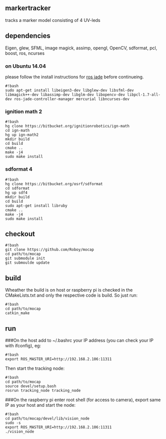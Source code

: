 ## markertracker
tracks a marker model consisting of 4 UV-leds 

## dependencies 
Eigen, glew, SFML, image magick, assimp, opengl, OpenCV, sdformat, pcl, boost, ros, ncurses
### on Ubuntu 14.04
please follow the install instructions for [ros jade](http://wiki.ros.org/jade/Installation/Ubuntu) before continueing.
```
#!bash
sudo apt-get install libeigen3-dev libglew-dev libsfml-dev libmagick++-dev libassimp-dev libglm-dev libopencv-dev libpcl-1.7-all-dev ros-jade-controller-manager mercurial libncurses-dev
```
### ignition math 2
```
#!bash
hg clone https://bitbucket.org/ignitionrobotics/ign-math
cd ign-math
hg up ign-math2
mkdir build
cd build
cmake ..
make -j4 
sudo make install
```
### sdformat 4
```
#!bash
hg clone https://bitbucket.org/osrf/sdformat
cd sdformat
hg up sdf4
mkdir build
cd build
sudo apt-get install libruby
cmake ..
make -j4
sudo make install
```
## checkout 
```
#!bash
git clone https://github.com/Roboy/mocap
cd path/to/mocap
git submodule init
git submoulde update
```
## build
Wheather the build is on host or raspberry pi is checked in the CMakeLists.txt and only the respective code is build. So just run:
```
#!bash
cd path/to/mocap
catkin_make
```
## run
###On the host 
add to ~/.bashrc your IP address (you can check your IP with ifconfig), eg:
```
#!bash
export ROS_MASTER_URI=http://192.168.2.106:11311
```
Then start the tracking node:
```
#!bash
cd path/to/mocap
source devel/setup.bash
rosrun tracking_node tracking_node
```
###On the raspberry pi 
enter root shell (for access to camera), export same IP as your host and start the node:
```
#!bash
cd path/to/mocap/devel/lib/vision_node
sudo -s
export ROS_MASTER_URI=http://192.168.2.106:11311
./vision_node
```
